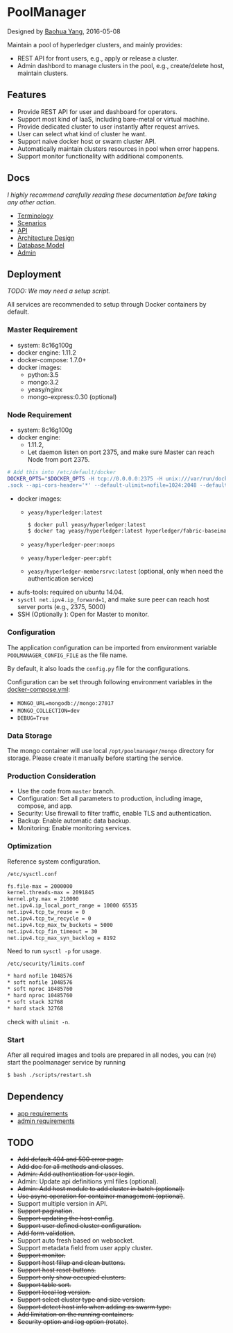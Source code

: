 # PoolManager
Designed by [Baohua Yang](baohyang@cn.ibm.com), 2016-05-08

Maintain a pool of hyperledger clusters, and mainly provides:

 * REST API for front users, e.g., apply or release a cluster.
 * Admin dashbord to manage clusters in the pool, e.g., create/delete host,
 maintain clusters.

## Features

* Provide REST API for user and dashboard for operators.
* Support most kind of IaaS, including bare-metal or virtual machine.
* Provide dedicated cluster to user instantly after request arrives.
* User can select what kind of cluster he want.
* Support naive docker host or swarm cluster API.
* Automatically maintain clusters resources in pool when error happens.
* Support monitor functionality with additional components.

## Docs
*I highly recommend carefully reading these documentation before taking any
other action.*

* [Terminology](docs/terminology.md)
* [Scenarios](docs/scenario.md)
* [API](docs/api.md)
* [Architecture Design](docs/arch.md)
* [Database Model](docs/db.md)
* [Admin](docs/admin.md)

## Deployment

*TODO: We may need a setup script.*

All services are recommended to setup through Docker containers by default.

### Master Requirement
* system: 8c16g100g
* docker engine: 1.11.2
* docker-compose: 1.7.0+
* docker images:
    - python:3.5
    - mongo:3.2
    - yeasy/nginx
    - mongo-express:0.30 (optional)

### Node Requirement
* system: 8c16g100g
* docker engine:
    - 1.11.2,
    - Let daemon listen on port 2375, and make sure Master can reach Node from port 2375.

```sh
# Add this into /etc/default/docker
DOCKER_OPTS="$DOCKER_OPTS -H tcp://0.0.0.0:2375 -H unix:///var/run/docker
.sock --api-cors-header='*' --default-ulimit=nofile=1024:2048 --default-ulimit=nproc=4096:8192"
```
* docker images:
    - `yeasy/hyperledger:latest`

        ```sh
        $ docker pull yeasy/hyperledger:latest
        $ docker tag yeasy/hyperledger:latest hyperledger/fabric-baseimage:latest
        ```
    - `yeasy/hyperledger-peer:noops`
    - `yeasy/hyperledger-peer:pbft`
    - `yeasy/hyperledger-membersrvc:latest` (optional, only when need the authentication service)
* aufs-tools: required on ubuntu 14.04.
* `sysctl net.ipv4.ip_forward=1`, and make sure peer can reach host server ports (e.g., 2375, 5000)
* SSH (Optionally ): Open for Master to monitor.

### Configuration
The application configuration can be imported from environment variable `POOLMANAGER_CONFIG_FILE` as
the file name.

By default, it also loads the `config.py` file for the configurations.

Configuration can be set through following environment variables in the
[docker-compose.yml](docker-compose.yml):

* `MONGO_URL=mongodb://mongo:27017`
* `MONGO_COLLECTION=dev`
* `DEBUG=True`

### Data Storage
The mongo container will use local `/opt/poolmanager/mongo` directory for
storage. Please create it manually before starting the service.

### Production Consideration

* Use the code from `master` branch.
* Configuration: Set all parameters to production, including image, compose,
and app.
* Security: Use firewall to filter traffic, enable TLS and authentication.
* Backup: Enable automatic data backup.
* Monitoring: Enable monitoring services.

### Optimization
Reference system configuration.

`/etc/sysctl.conf`

```sh
fs.file-max = 2000000
kernel.threads-max = 2091845
kernel.pty.max = 210000
net.ipv4.ip_local_port_range = 10000 65535
net.ipv4.tcp_tw_reuse = 0
net.ipv4.tcp_tw_recycle = 0
net.ipv4.tcp_max_tw_buckets = 5000
net.ipv4.tcp_fin_timeout = 30
net.ipv4.tcp_max_syn_backlog = 8192
```
Need to run `sysctl -p` for usage.

`/etc/security/limits.conf`

```sh
* hard nofile 1048576
* soft nofile 1048576
* soft nproc 10485760
* hard nproc 10485760
* soft stack 32768
* hard stack 32768
```
check with `ulimit -n`.

### Start
After all required images and tools are prepared in all nodes, you can (re)
start the poolmanager service by running

```sh
$ bash ./scripts/restart.sh
```

## Dependency

* [app requirements](app/requirements.txt)
* [admin requirements](admin/requirements.txt)


## TODO
* ~~Add default 404 and 500 error page.~~
* ~~Add doc for all methods and classes~~.
* ~~Admin: Add authentication for user login~~.
* Admin: Update api definitions yml files (optional).
* ~~Admin: Add host module to add cluster in batch (optional).~~
* ~~Use async operation for container management (optional)~~.
* Support multiple version in API.
* ~~Support pagination~~.
* ~~Support updating the host config~~.
* ~~Support user defined cluster configuration.~~
* ~~Add form validation~~.
* Support auto fresh based on websocket.
* Support metadata field from user apply cluster.
* ~~Support monitor.~~
* ~~Support host fillup and clean buttons.~~
* ~~Support host reset buttons.~~
* ~~Support only show occupied clusters.~~
* ~~Support table sort.~~
* ~~Support local log version.~~
* ~~Support select cluster type and size version.~~
* ~~Support detect host info when adding as swarm type.~~
* ~~Add limitation on the running containers.~~
* ~~Security option and log option (rotate)~~.